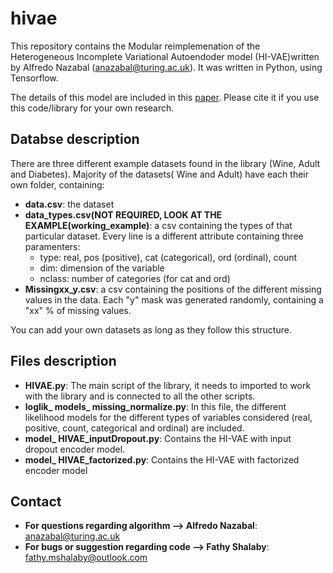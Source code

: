 # hivae

This repository contains the Modular reimplemenation of the Heterogeneous Incomplete Variational Autoendoder model (HI-VAE)written by Alfredo Nazabal (anazabal@turing.ac.uk). It was written in Python, using Tensorflow.

The details of this model are included in this [paper](https://arxiv.org/abs/1807.03653). Please cite it if you use this code/library for your own research.

## Databse description

There are three different example datasets found in the library (Wine, Adult and Diabetes). Majority of the datasets( Wine and Adult) have each their own folder, containing:

* **data.csv**: the dataset
* **data_types.csv(NOT REQUIRED, LOOK AT THE EXAMPLE(working_example)**: a csv containing the types of that particular dataset. Every line is a different attribute containing three paramenters:
	* type: real, pos (positive), cat (categorical), ord (ordinal), count
	* dim: dimension of the variable
	* nclass: number of categories (for cat and ord)
* **Missingxx_y.csv**: a csv containing the positions of the different missing values in the data. Each "y" mask was generated randomly, containing a "xx" % of missing values.

You can add your own datasets as long as they follow this structure.


## Files description

* **HIVAE.py**: The main script of the library, it needs to imported to work with the library and is connected to all the other scripts.
* **loglik_ models_ missing_normalize.py**: In this file, the different likelihood models for the different types of variables considered (real, positive, count, categorical and ordinal) are included.
* **model_ HIVAE_inputDropout.py**: Contains the HI-VAE with input dropout encoder model.
* **model_ HIVAE_factorized.py**: Contains the HI-VAE with factorized encoder model

## Contact

* **For questions regarding algorithm --> Alfredo Nazabal**: anazabal@turing.ac.uk
* **For bugs or suggestion regarding code --> Fathy Shalaby**: fathy.mshalaby@outlook.com
